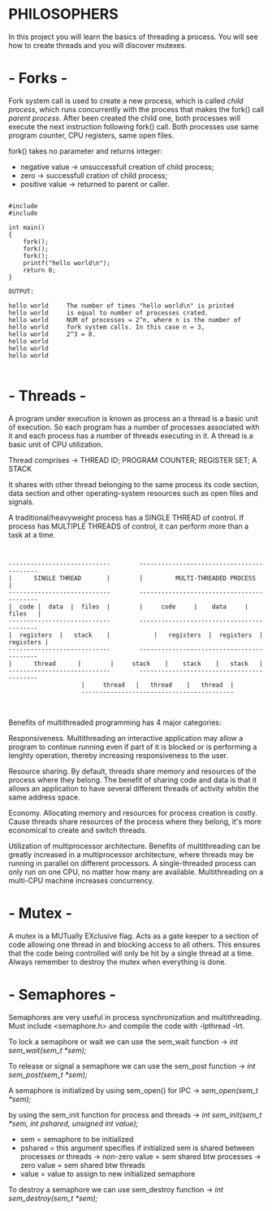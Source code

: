 # PHILOSOPHERS

In this project you will learn the basics of threading a process.
You will see how to create threads and you will discover mutexes.

# - Forks -

Fork system call is used to create a new process, which is called <i>child process</i>,
which runs concurrently with the process that makes the fork() call <i>parent process</i>.
After been created the child one, both processes will execute the next instruction
following fork() call. Both processes use same program counter, CPU registers, same open files.

fork() takes no parameter and returns integer:
- negative value -> unsuccessfull creation of child process;
- zero -> successfull cration of child process;
- positive value -> returned to parent or caller.
<pre>
<code>
#include <stdio.h>
#include <sys/types.h>

int main()
{
	fork();
	fork();
	fork();
	printf("hello world\n");
	return 0;
}

OUTPUT:

hello world		The number of times "hello world\n" is printed
hello world		is equal to number of processes crated.
hello world		NUM of processes = 2^n, where n is the number of 
hello world		fork system calls. In this case n = 3,
hello world		2^3 = 8.
hello world
hello world
hello world
</code>
</pre>

# - Threads -

A program under execution is known as process an a thread is a basic unit of
execution.
So each program has a number of processes associated with it and each process has a number of threads executing in it.
A thread is a basic unit of CPU utilization.

Thread comprises ->
		                THREAD ID;
			                  PROGRAM COUNTER;
				                    REGISTER SET;
					                      A STACK

It shares with other thread belonging to the same process its code section,
data section and other operating-system resources such as open files and signals.

A traditional/heavyweight process has a SINGLE THREAD of control.
If process has MULTIPLE THREADS of control, it can perform more than a task at a time.
<pre>
<code>

----------------------------		------------------------------------------
|      SINGLE THREAD	   |		|         MULTI-THREADED PROCESS         |
----------------------------		------------------------------------------
|  code	|  data	 |  files  |		|     code     |    data     |	 files   |
----------------------------		------------------------------------------
|  registers  |   stack	   |	        |   registers  |  registers  | registers |
----------------------------		------------------------------------------
|	   thread	   |		|     stack    |    stack    |	 stack   |
----------------------------		------------------------------------------
					|     thread   |   thread    |   thread  |
					------------------------------------------
					
</code>
</pre>
Benefits of multithreaded programming has 4 major categories:

Responsiveness. Multithreading an interactive application may allow a program to continue running
even if part of it is blocked or is performing a lenghty operation, thereby increasing responsiveness to the user.

Resource sharing. By default, threads share memory and resources of the process where they belong.
The benefit of sharing code and data is that it allows an application to have several different threads of activity whitin the same address space.

Economy. Allocating memory and resources for process creation is costly.
Cause threads share resources of the process where they belong, it's more economical to create and switch threads.

Utilization of multiprocessor architecture. Benefits of multithreading can be greatly increased in a multiprocessor architecture,
where threads may be running in parallel on different processors.
A single-threaded process can only run on one CPU, no matter how many are available. Multithreading on a multi-CPU machine increases concurrency.

# - Mutex -

A mutex is a MUTually EXclusive flag. Acts as a gate keeper to a section of code
allowing one thread in and blocking access to all others.
This ensures that the code being controlled will only be hit by a single thread at a time.
Always remember to destroy the mutex when everything is done.

# - Semaphores -

Semaphores are very useful in process synchronization and multithreading.
Must include <semaphore.h> and compile the code with -lpthread -lrt.

To lock a semaphore or wait we can use the sem_wait function -> <i>int sem_wait(sem_t *sem);</i>

To release or signal a semaphore we can use the sem_post function -> <i>int sem_post(sem_t *sem);</i>

A semaphore is initialized
by using sem_open() for IPC
-> <i>sem_open(sem_t *sem);</i>

by using the sem_init function for process and threads
-> <i>int sem_init(sem_t *sem, int pshared, unsigned int value);</i>
- sem = semaphore to be initialized
- pshared = this argument specifies if initialized sem is shared between processes or threads
-> non-zero value = sem shared btw processes
-> zero value = sem shared btw threads
- value = value to assign to new initialized semaphore

To destroy a semaphore we can use sem_destroy function -> <i>int sem_destroy(sem_t *sem);</i>

